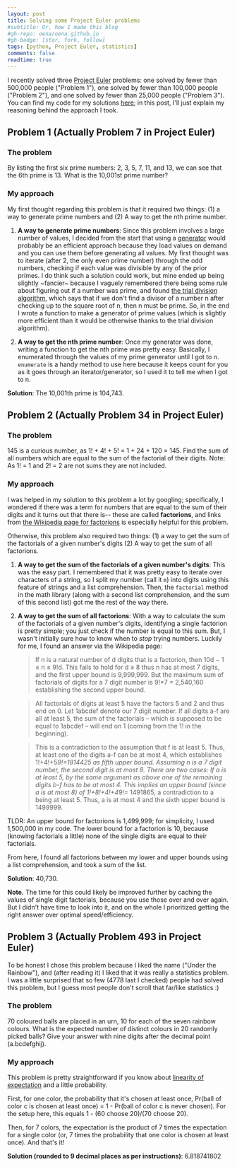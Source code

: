 ```yaml
---
layout: post
title: Solving some Project Euler problems
#subtitle: Or, how I made this blog
#gh-repo: oena/oena.github.io
#gh-badge: [star, fork, follow]
tags: [python, Project Euler, statistics]
comments: false
readtime: true
---
```


I recently solved three [Project Euler](https://projecteuler.net/) problems: one solved by fewer than 500,000 people ("Problem 1"), one solved by fewer than 100,000 people ("Problem 2"), and one solved by fewer than 25,000 people ("Problem 3"). You can find my code for my solutions [here](https://github.com/oena/oena.github.io/blob/master/ipynbs/Project_Euler_Problems.ipynb); in this post, I'll just explain my reasoning behind the approach I took. 

## Problem 1 (Actually Problem 7 in Project Euler) 

### The problem

By listing the first six prime numbers: 2, 3, 5, 7, 11, and 13, we can see that the 6th prime is 13. What is the 10,001st prime number?

### My approach

My first thought regarding this problem is that it required two things: (1) a way to generate prime numbers and (2) A way to get the nth prime number. 

1. **A way to generate prime numbers**: Since this problem involves a large number of values, I decided from the start that using a [generator](https://wiki.python.org/moin/Generators) would probably be an efficient approach because they load values on demand and you can use them before generating all values. My first thought was to iterate (after 2, the only even prime number) through the odd numbers, checking if each value was divisible by any of the prior primes. I do think such a solution could work, but mine ended up being slightly ~fancier~ because I vaguely remembered there being some rule about figuring out if a number was prime, and found [the trial division algorithm](https://www.khanacademy.org/computing/computer-science/cryptography/comp-number-theory/a/trial-division), which says that if we don't find a divisor of a number n after checking up to the square root of n, then n must be prime. So, in the end I wrote a function to make a generator of prime values (which is slightly more efficient than it would be otherwise thanks to the trial division algorithm). 

2. **A way to get the nth prime number**: Once my generator was done, writing a function to get the nth prime was pretty easy. Basically, I enumerated through the values of my prime generator until I got to n. `enumerate` is a handy method to use here because it keeps count for you as it goes through an iterator/generator, so I used it to tell me when I got to n. 

**Solution**: The 10,001th prime is 104,743. 

## Problem 2 (Actually Problem 34 in Project Euler) 


### The problem

145 is a curious number, as 1! + 4! + 5! = 1 + 24 + 120 = 145. Find the sum of all numbers which are equal to the sum of the factorial of their digits. Note: As 1! = 1 and 2! = 2 are not sums they are not included.

### My approach

I was helped in my solution to this problem a lot by googling; specifically, I wondered if there was a term for numbers that are equal to the sum of their digits and it turns out that there is-- these are called **factorions**, and links from [the Wikipedia page for factorions](https://en.wikipedia.org/wiki/Factorion) is especially helpful for this problem. 

Otherwise, this problem also required two things: (1) a way to get the sum of the factorials of a given number's digits (2) A way to get the sum of all factorions. 

1. **A way to get the sum of the factorials of a given number's digits**: This was the easy part. I remembered that it was pretty easy to iterate over characters of a string, so I split my number (call it `m`) into digits using this feature of strings and a list comprehension. Then, the `factorial` method in the math library (along with a second list comprehension, and the sum of this second list) got me the rest of the way there.  
2. **A way to get the sum of all factorions**: With a way to calculate the sum of the factorials of a given number's digits, identifying a single factorion is pretty simple; you just check if the number is equal to this sum. But, I wasn't initially sure how to know when to *stop* trying numbers. Luckily for me, I found an answer via the Wikipedia page: 

    > If n is a natural number of d digits that is a factorion, then 10d − 1 ≤ n ≤ 9!d. 
    > This fails to hold for d ≥ 8 thus n has at most 7 digits, and the first upper bound is 9,999,999. 
    > But the maximum sum of factorials of digits for a 7 digit number is 9!*7 = 2,540,160 establishing the second upper bound.

    > All factorials of digits at least 5 have the factors 5 and 2 and thus end on 0. Let 1abcdef denote our 7 digit number. 
    > If all digits a-f are all at least 5, the sum of the factorials – which is supposed to be equal to 1abcdef – 
    > will end on 1 (coming from the 1! in the beginning).

    > This is a contradiction to the assumption that f is at least 5. Thus, at least one of the digits a-f can be at most 4, 
    > which   establishes 1!+4!+5*9!=1814425 as fifth upper bound. Assuming n is a 7 digit number, the second digit is at most 8. 
    > There are two cases: If a is at least 5, by the same argument as above one of the remaining digits b-f has to be at most 4. 
    > This implies an upper bound (since a is at most 8) of 1!+8!+4!+4*9!= 1491865, a contradiction to a being at least 5. 
    > Thus, a is at most 4 and the sixth upper bound is 1499999.
  
  TLDR: An upper bound for factorions is 1,499,999; for simplicity, I used 1,500,000 in my code. The lower bound for a factorion is 10, because (knowing factorials a little) none of the single digits are equal to their factorials. 
  
  From here, I found all factorions between my lower and upper bounds using a list comprehension, and took a sum of the list. 

**Solution**: 40,730. 

**Note.** The time for this could likely be improved further by caching the values of single digit factorials, because you use those over and over again. But I didn't have time to look into it, and on the whole I prioritized getting the right answer over optimal speed/efficiency. 

## Problem 3 (Actually Problem 493 in Project Euler) 

To be honest I chose this problem because I liked the name ("Under the Rainbow"), and (after reading it) I liked that it was really a statistics problem. I was a little surprised that so few (4778 last I checked) people had solved this problem, but I guess most people don't scroll that far/like statistics :) 

### The problem

70 coloured balls are placed in an urn, 10 for each of the seven rainbow colours. What is the expected number of distinct colours in 20 randomly picked balls? Give your answer with nine digits after the decimal point (a.bcdefghij).

### My approach

This problem is pretty straightforward if you know about [linearity of expectation](https://www.geeksforgeeks.org/linearity-of-expectation/) and a little probability. 

First, for one color, the probability that it's chosen at least once, Pr(ball of color c is chosen at least once) = 1 - Pr(ball of color c is never chosen). For the setup here, this equals 1 - (60 choose 20)/(70 choose 20). 

Then, for 7 colors, the expectation is the product of 7 times the expectation for a single color (or, 7 times the probability that one color is chosen at least once). And that's it! 

**Solution (rounded to 9 decimal places as per instructions)**: 6.818741802
